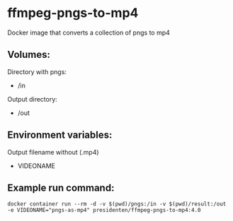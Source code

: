# ffmpeg-pngs-to-mp4

Docker image that converts a collection of pngs to mp4

## Volumes:

Directory with pngs:
- /in

Output directory:
- /out

## Environment variables:

Output filename without (.mp4)
- VIDEONAME

## Example run command:

```shell
docker container run --rm -d -v $(pwd)/pngs:/in -v $(pwd)/result:/out -e VIDEONAME="pngs-as-mp4" presidenten/ffmpeg-pngs-to-mp4:4.0
```
